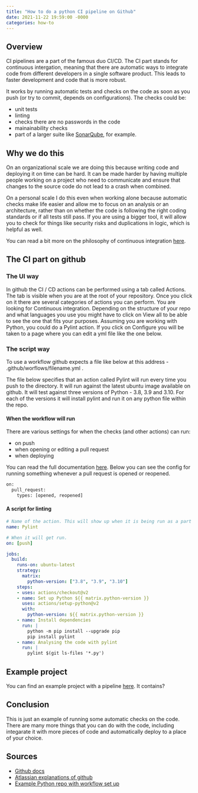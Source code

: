 ```yaml
---
title: "How to do a python CI pipeline on Github"
date: 2021-11-22 19:59:00 -0000
categories: how-to
---
```


## Overview
CI pipelines are a part of the famous duo CI/CD. The CI part stands for continuous intergation, meaning that there are automatic ways to integrate code from different developers in a single software product. This leads to faster development and code that is more robust. 

It works by running automatic tests and checks on the code as soon as you push (or try to commit, depends on configurations). The checks could be:
- unit tests
- linting
- checks there are no passwords in the code
- mainainability checks
- part of a larger suite like [SonarQube](https://www.sonarqube.org/), for example.

## Why we do this
On an organizational scale we are doing this because writing code and deploying it on time can be hard. It can be made harder by having multiple people working on a project who need to communicate and ensure that changes to the source code do not lead to a crash when combined.

On a personal scale I do this even when working alone because automatic checks make life easier and allow me to focus on an analysis or an architecture, rather than on whether the code is following the right coding standards or if all tests still pass. If you are using a bigger tool, it will allow you to check for things like security risks and duplications in logic, which is helpful as well.

You can read a bit more on the philosophy of continuous integration [here](https://www.atlassian.com/continuous-delivery/continuous-integration).

## The CI part on github
### The UI way
In github the CI / CD actions can be performed using a tab called Actions. The tab is visible when you are at the root of your repository. Once you click on it there are several categories of actions you can perform. You are looking for Continuous integration. Depending on the structure of your repo and what languages you use you might have to click on View all to be able to see the one that fits your purposes. Assuming you are working with Python, you could do a Pylint action. If you click on Configure you will be taken to a page where you can edit a yml file like the one below.

### The script way
To use a workflow github expects a file like below at this address - .github/worflows/filename.yml .

The file below specifies that an action called Pylint will run every time you push to the directory. It will run against the latest ubuntu image available on github. It will test against three versions of Python - 3.8, 3.9 and 3.10. For each of the versions it will install pylint and run it on any python file within the repo.

#### When the workflow will run
There are various settings for when the checks (and other actions) can run:
- on push
- when opening or editing a pull request
- when deploying

You can read the full documentation [here](https://docs.github.com/en/actions/using-workflows/events-that-trigger-workflows). Below you can see the config for running something whenever a pull request is opened or reopened. 
```bash
on:
  pull_request:
    types: [opened, reopened]
```

#### A script for linting
```yml
# Name of the action. This will show up when it is being run as a part of a workflow.
name: Pylint

# When it will get run. 
on: [push]

jobs:
  build:
    runs-on: ubuntu-latest
    strategy:
      matrix:
        python-version: ["3.8", "3.9", "3.10"]
    steps:
    - uses: actions/checkout@v2
    - name: Set up Python ${{ matrix.python-version }}
      uses: actions/setup-python@v2
      with:
        python-version: ${{ matrix.python-version }}
    - name: Install dependencies
      run: |
        python -m pip install --upgrade pip
        pip install pylint
    - name: Analysing the code with pylint
      run: |
        pylint $(git ls-files '*.py')
```
## Example project
You can find an example project with a pipeline [here](https://github.com/gratipine/ci_example). It contains?

## Conclusion
This is just an example of running some automatic checks on the code. There are many more things that you can do with the code, including integarate it with more pieces of code and automatically deploy to a place of your choice. 

## Sources
- [Github docs](https://docs.github.com/en/actions/learn-github-actions/understanding-github-actions)
- [Atlassian explanations of github](https://www.atlassian.com/continuous-delivery/continuous-integration)
- [Example Python repo with workflow set up](https://github.com/gratipine/ci_example)